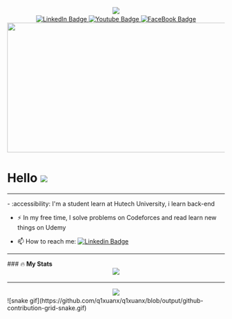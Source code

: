 <div id="header" align="center">
  <img src="https://media.giphy.com/media/M9gbBd9nbDrOTu1Mqx/giphy.gif" width="100"/>
</div>

<div id="badges" align = center>
  <a href="https://www.linkedin.com/in/hoàng-nhân-44137b221/">
    <img src="https://img.shields.io/badge/LinkedIn-blue?style=for-the-badge&logo=linkedin&logoColor=white" alt="LinkedIn Badge"/>
  </a>
  <a href="https://www.youtube.com/channel/UCafA4jIXnGgHm1mMnxaIVzA">
    <img src="https://img.shields.io/badge/YouTube-red?style=for-the-badge&logo=youtube&logoColor=white" alt="Youtube Badge"/>
  </a>
  <a href="https://www.facebook.com/profile.php?id=100007726748176">
    <img src="https://img.shields.io/badge/Facebook-1877F2?style=for-the-badge&logo=facebook&logoColor=white" alt="FaceBook Badge"/>
  </a>
</div>
<div align="center">
  <img src="https://media.giphy.com/media/dWesBcTLavkZuG35MI/giphy.gif" width="600" height="300"/>
</div>
<h1>
  Hello
  <img src="https://media.giphy.com/media/hvRJCLFzcasrR4ia7z/giphy.gif" width="30px"/>
</h1>
<hr> 
- :accessibility: I'm a student learn at Hutech University, i learn back-end

- :zap: In my free time, I solve problems on Codeforces and read learn new things on Udemy

- :mailbox: How to reach me: [![Linkedin Badge](https://img.shields.io/badge/-kakbar-blue?style=flat&logo=Linkedin&logoColor=white)](https://www.linkedin.com/in/hoàng-nhân-44137b221/)
<hr>
### 🔥<strong> My Stats </strong> <br>
<div align="center">
  <a href="https://git.io/streak-stats">
    <img src="https://github-readme-streak-stats.herokuapp.com?user=q1xuanx&theme=highcontrast&hide_border=true&border_radius=3.6&locale=vi"/></a>
</div>
<hr>
<div align="center">
  <a href="https://github.com/anuraghazra/github-readme-stats"><img src="https://github-readme-stats.vercel.app/api/top-langs/?username=q1xuanx&layout=compact&theme=vision-friendly-dark"/></a>
</div>
![snake gif](https://github.com/q1xuanx/q1xuanx/blob/output/github-contribution-grid-snake.gif)


